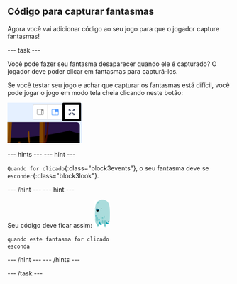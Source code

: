 ## Código para capturar fantasmas

Agora você vai adicionar código ao seu jogo para que o jogador capture fantasmas!

\--- task \---

Você pode fazer seu fantasma desaparecer quando ele é capturado? O jogador deve poder clicar em fantasmas para capturá-los.

Se você testar seu jogo e achar que capturar os fantasmas está difícil, você pode jogar o jogo em modo tela cheia clicando neste botão:

![screenshot](images/ghost-fullscreen-annotated.png)

\--- hints \--- \--- hint \---

`Quando for clicado`{:class="block3events"}, o seu fantasma deve se `esconder`{:class="block3look"}.

\--- /hint \--- \--- hint \---

Seu código deve ficar assim: ![ator do fantasma](images/ghost-sprite.png)

```blocks3
quando este fantasma for clicado
esconda
```

\--- /hint \--- \--- /hints \---

\--- /task \---
